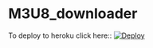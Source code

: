 # M3U8_downloader

To deploy to heroku click here::
[![Deploy](https://www.herokucdn.com/deploy/button.svg)](https://heroku.com/deploy?template=https://github.com/MalithCrpt/M3U8_downloader)
